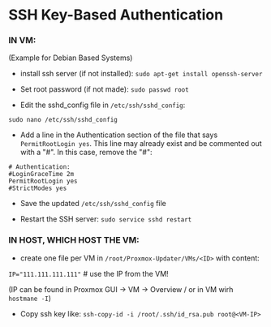 # SSH Key-Based Authentication

### IN VM:
(Example for Debian Based Systems)

- install ssh server (if not installed):
`sudo apt-get install openssh-server`

- Set root password (if not made):
`sudo passwd root`

- Edit the sshd_config file in `/etc/ssh/sshd_config`:

`sudo nano /etc/ssh/sshd_config`

- Add a line in the Authentication section of the file that says `PermitRootLogin yes`. This line may already exist and be commented out with a "#". In this case, remove the "#":
```
# Authentication:
#LoginGraceTime 2m
PermitRootLogin yes
#StrictModes yes
```

- Save the updated `/etc/ssh/sshd_config` file

- Restart the SSH server:
`sudo service sshd restart`


### IN HOST, WHICH HOST THE VM:
- create one file per VM in `/root/Proxmox-Updater/VMs/<ID>` with content:

`IP="111.111.111.111"`   # use the IP from the VM!

(IP can be found in Proxmox GUI -> VM -> Overview / or in VM wirh `hostmane -I`)

- Copy ssh key like:
`ssh-copy-id -i /root/.ssh/id_rsa.pub root@<VM-IP>`
